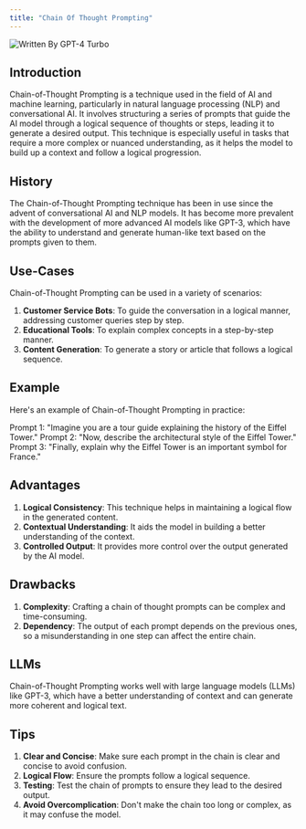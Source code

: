 ```yaml
---
title: "Chain Of Thought Prompting"
---
```


![Written By GPT-4 Turbo](https://img.shields.io/badge/Written%20By-GPT--4%20Turbo-5A5A5A?style=for-the-badge&logo=openai&logoColor=white)

## Introduction

Chain-of-Thought Prompting is a technique used in the field of AI and machine learning, particularly in natural language processing (NLP) and conversational AI. It involves structuring a series of prompts that guide the AI model through a logical sequence of thoughts or steps, leading it to generate a desired output. This technique is especially useful in tasks that require a more complex or nuanced understanding, as it helps the model to build up a context and follow a logical progression.

## History

The Chain-of-Thought Prompting technique has been in use since the advent of conversational AI and NLP models. It has become more prevalent with the development of more advanced AI models like GPT-3, which have the ability to understand and generate human-like text based on the prompts given to them.

## Use-Cases

Chain-of-Thought Prompting can be used in a variety of scenarios:

1. **Customer Service Bots**: To guide the conversation in a logical manner, addressing customer queries step by step.
2. **Educational Tools**: To explain complex concepts in a step-by-step manner.
3. **Content Generation**: To generate a story or article that follows a logical sequence.

## Example

Here's an example of Chain-of-Thought Prompting in practice:

Prompt 1: "Imagine you are a tour guide explaining the history of the Eiffel Tower."
Prompt 2: "Now, describe the architectural style of the Eiffel Tower."
Prompt 3: "Finally, explain why the Eiffel Tower is an important symbol for France."

## Advantages

1. **Logical Consistency**: This technique helps in maintaining a logical flow in the generated content.
2. **Contextual Understanding**: It aids the model in building a better understanding of the context.
3. **Controlled Output**: It provides more control over the output generated by the AI model.

## Drawbacks

1. **Complexity**: Crafting a chain of thought prompts can be complex and time-consuming.
2. **Dependency**: The output of each prompt depends on the previous ones, so a misunderstanding in one step can affect the entire chain.

## LLMs

Chain-of-Thought Prompting works well with large language models (LLMs) like GPT-3, which have a better understanding of context and can generate more coherent and logical text.

## Tips

1. **Clear and Concise**: Make sure each prompt in the chain is clear and concise to avoid confusion.
2. **Logical Flow**: Ensure the prompts follow a logical sequence.
3. **Testing**: Test the chain of prompts to ensure they lead to the desired output.
4. **Avoid Overcomplication**: Don't make the chain too long or complex, as it may confuse the model.